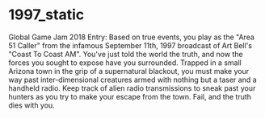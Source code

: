 # 1997_static
Global Game Jam 2018 Entry: Based on true events, you play as the "Area 51 Caller" from the infamous September 11th, 1997 broadcast of Art Bell's "Coast To Coast AM". You've just told the world the truth, and now the forces you sought to expose have you surrounded. Trapped in a small Arizona town in the grip of a supernatural blackout, you must make your way past inter-dimensional creatures armed with nothing but a taser and a handheld radio. Keep track of alien radio transmissions to sneak past your hunters as you try to make your escape from the town. Fail, and the truth dies with you.
